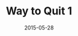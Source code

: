 ---
title: Way to Quit 1
articlename: >-
  Randomized Trial of Four Financial-Incentive Programs for Smoking Cessation
date: 2015-05-28
summary: >-
  Reward-based programs were much more commonly accepted than deposit-based programs, leading to higher rates of sustained abstinence from smoking. Group-oriented incentive programs were no more effective than individual-oriented programs
authors: >-
  Scott D. Halpern, M.D., Ph.D., Benjamin French, Ph.D., Dylan S. Small, Ph.D., Kathryn Saulsgiver, Ph.D., Michael O. Harhay, M.P.H., Janet Audrain-McGovern, Ph.D., George Loewenstein, Ph.D., Troyen A. Brennan, M.D., J.D., David A. Asch, M.D., M.B.A., and Kevin G. Volpp, M.D., Ph.D.
source: 'http://www.nejm.org/doi/full/10.1056/NEJMoa1414293#t=article'
---